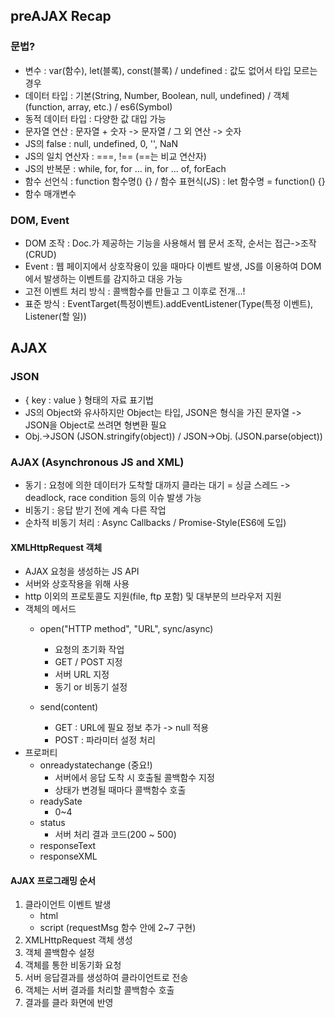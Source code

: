 ## preAJAX Recap
### 문법?
 * 변수 : var(함수), let(블록), const(블록)   / undefined : 값도 없어서 타입 모르는 경우
 * 데이터 타입 : 기본(String, Number, Boolean, null, undefined) / 객체(function, array, etc.)   / es6(Symbol)
 * 동적 데이터 타입 : 다양한 값 대입 가능
 * 문자열 연산 : 문자열 + 숫자 -> 문자열    / 그 외 연산 -> 숫자
 * JS의 false : null, undefined, 0, '', NaN
 * JS의 일치 연산자 : ===, !==   (==는 비교 연산자)
 * JS의 반복문 : while, for, for ... in, for ... of, forEach
 * 함수 선언식 : function 함수명() {}   / 함수 표현식(JS) : let 함수명 = function() {} 
 * 함수 매개변수

### DOM, Event
 * DOM 조작 : Doc.가 제공하는 기능을 사용해서 웹 문서 조작, 순서는 접근->조작(CRUD)
 * Event : 웹 페이지에서 상호작용이 있을 때마다 이벤트 발생, JS를 이용하여 DOM에서 발생하는 이벤트를 감지하고 대응 가능
 * 고전 이벤트 처리 방식 : 콜백함수를 만들고 그 이후로 전개...!
 * 표준 방식 : EventTarget(특정이벤트).addEventListener(Type(특정 이벤트), Listener(할 일))

## AJAX
### JSON
 - { key : value } 형태의 자료 표기법
 - JS의 Object와 유사하지만 Object는 타입, JSON은 형식을 가진 문자열
    -> JSON을 Object로 쓰려면 형변환 필요
 - Obj.->JSON (JSON.stringify(object))  / JSON->Obj. (JSON.parse(object))

### AJAX (Asynchronous JS and XML)
 - 동기 : 요청에 의한 데이터가 도착할 대까지 클라는 대기 = 싱글 스레드 -> deadlock, race condition 등의 이슈 발생 가능
 - 비동기 : 응답 받기 전에 계속 다른 작업
 - 순차적 비동기 처리 : Async Callbacks / Promise-Style(ES6에 도입)

#### XMLHttpRequest 객체
 - AJAX 요청을 생성하는 JS API
 - 서버와 상호작용을 위해 사용
 - http 이외의 프로토콜도 지원(file, ftp 포함) 및 대부분의 브라우저 지원
 - 객체의 메서드
    * open("HTTP method", "URL", sync/async)
        - 요청의 초기화 작업
        - GET / POST 지정 
        - 서버 URL 지정
        - 동기 or 비동기 설정
    
    * send(content)
        - GET : URL에 필요 정보 추가 -> null 적용
        - POST : 파라미터 설정 처리
 - 프로퍼티
    * onreadystatechange (중요!)
        - 서버에서 응답 도착 시 호출될 콜백함수 지정
        - 상태가 변경될 때마다 콜백함수 호출
    * readySate
        - 0~4
    * status
        - 서버 처리 결과 코드(200 ~ 500)
    * responseText
    * responseXML

#### AJAX 프로그래밍 순서
 1. 클라이언트 이벤트 발생
    * html
    * script (requestMsg 함수 안에 2~7 구현)
 2. XMLHttpRequest 객체 생성
 3. 객체 콜백함수 설정
 4. 객체를 통한 비동기화 요청
 5. 서버 응답결과를 생성하여 클라이언트로 전송
 6. 객체는 서버 결과를 처리할 콜백함수 호출
 7. 결과를 클라 화면에 반영
